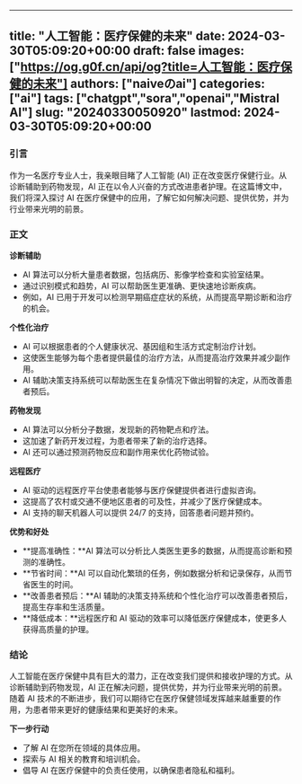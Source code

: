 
---
title: "人工智能：医疗保健的未来"
date: 2024-03-30T05:09:20+00:00
draft: false
images: ["https://og.g0f.cn/api/og?title=人工智能：医疗保健的未来"]
authors: ["naiveのai"]
categories: ["ai"]
tags: ["chatgpt","sora","openai","Mistral AI"]
slug: "20240330050920"
lastmod: 2024-03-30T05:09:20+00:00
---
### 引言

作为一名医疗专业人士，我亲眼目睹了人工智能 (AI) 正在改变医疗保健行业。从诊断辅助到药物发现，AI 正在以令人兴奋的方式改进患者护理。在这篇博文中，我们将深入探讨 AI 在医疗保健中的应用，了解它如何解决问题、提供优势，并为行业带来光明的前景。

### 正文

**诊断辅助**

* AI 算法可以分析大量患者数据，包括病历、影像学检查和实验室结果。
* 通过识别模式和趋势，AI 可以帮助医生更准确、更快速地诊断疾病。
* 例如，AI 已用于开发可以检测早期癌症症状的系统，从而提高早期诊断和治疗的机会。

**个性化治疗**

* AI 可以根据患者的个人健康状况、基因组和生活方式定制治疗计划。
* 这使医生能够为每个患者提供最佳的治疗方法，从而提高治疗效果并减少副作用。
* AI 辅助决策支持系统可以帮助医生在复杂情况下做出明智的决定，从而改善患者预后。

**药物发现**

* AI 算法可以分析分子数据，发现新的药物靶点和疗法。
* 这加速了新药开发过程，为患者带来了新的治疗选择。
* AI 还可以通过预测药物反应和副作用来优化药物试验。

**远程医疗**

* AI 驱动的远程医疗平台使患者能够与医疗保健提供者进行虚拟咨询。
* 这提高了农村或交通不便地区患者的可及性，并减少了医疗保健成本。
* AI 支持的聊天机器人可以提供 24/7 的支持，回答患者问题并预约。

**优势和好处**

* **提高准确性：**AI 算法可以分析比人类医生更多的数据，从而提高诊断和预测的准确性。
* **节省时间：**AI 可以自动化繁琐的任务，例如数据分析和记录保存，从而节省医生的时间。
* **改善患者预后：**AI 辅助的决策支持系统和个性化治疗可以改善患者预后，提高生存率和生活质量。
* **降低成本：**远程医疗和 AI 驱动的效率可以降低医疗保健成本，使更多人获得高质量的护理。

### 结论

人工智能在医疗保健中具有巨大的潜力，正在改变我们提供和接收护理的方式。从诊断辅助到药物发现，AI 正在解决问题，提供优势，并为行业带来光明的前景。随着 AI 技术的不断进步，我们可以期待它在医疗保健领域发挥越来越重要的作用，为患者带来更好的健康结果和更美好的未来。

**下一步行动**

* 了解 AI 在您所在领域的具体应用。
* 探索与 AI 相关的教育和培训机会。
* 倡导 AI 在医疗保健中的负责任使用，以确保患者隐私和福利。